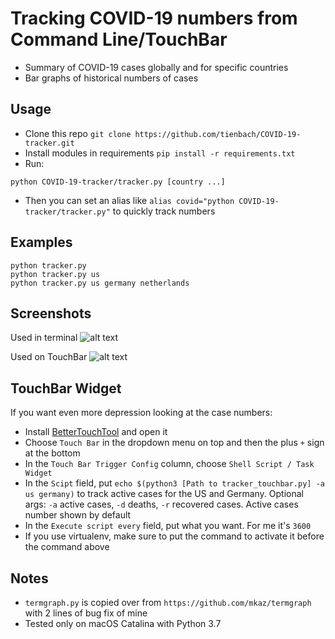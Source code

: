 # Tracking COVID-19 numbers from Command Line/TouchBar
- Summary of COVID-19 cases globally and for specific countries
- Bar graphs of historical numbers of cases

## Usage
- Clone this repo `git clone https://github.com/tienbach/COVID-19-tracker.git`
- Install modules in requirements `pip install -r requirements.txt`
- Run:
```
python COVID-19-tracker/tracker.py [country ...]
```
- Then you can set an alias like `alias covid="python COVID-19-tracker/tracker.py"` to quickly track numbers

## Examples
```
python tracker.py
python tracker.py us
python tracker.py us germany netherlands
```
## Screenshots
Used in terminal
![alt text](https://github.com/tienbach/COVID-19-tracker/raw/master/screenshot.png "Terminal")

Used on TouchBar
![alt text](https://github.com/tienbach/COVID-19-tracker/raw/master/touchbarshot.png "TouchBar")

## TouchBar Widget
If you want even more depression looking at the case numbers:
- Install [BetterTouchTool](https://folivora.ai/) and open it
- Choose `Touch Bar` in the dropdown menu on top and then the plus `+` sign at the bottom
- In the `Touch Bar Trigger Config` column, choose `Shell Script / Task Widget`
- In the `Scipt` field, put `echo $(python3 [Path to tracker_touchbar.py] -a us germany)` to track active cases for the US and Germany. Optional args: `-a` active cases, `-d` deaths, `-r` recovered cases. Active cases number shown by default
- In the `Execute script every` field, put what you want. For me it's `3600`
- If you use virtualenv, make sure to put the command to activate it before the command above

## Notes
- `termgraph.py` is copied over from `https://github.com/mkaz/termgraph` with 2 lines of bug fix of mine
- Tested only on macOS Catalina with Python 3.7
